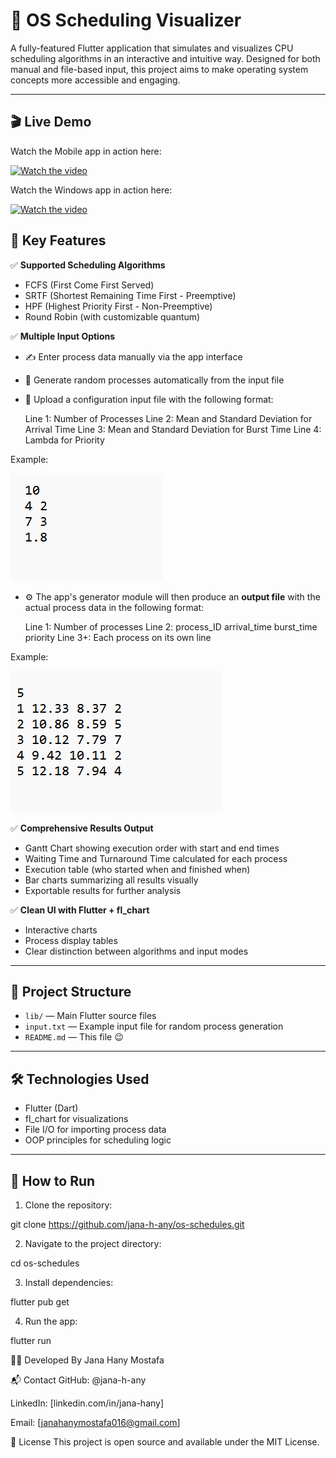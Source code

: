 # 🧠 OS Scheduling Visualizer

A fully-featured Flutter application that simulates and visualizes CPU scheduling algorithms in an interactive and intuitive way.
Designed for both manual and file-based input, this project aims to make operating system concepts more accessible and engaging.

---
## 🎬 Live Demo

Watch the Mobile app in action here:

[![Watch the video](https://img.youtube.com/vi/PTjxTAkZYF4/0.jpg)](https://youtube.com/shorts/PTjxTAkZYF4?si=4deiob9624z8XuI8)

Watch the Windows app in action here:

[![Watch the video](https://img.youtube.com/vi/FCucXDteDDc/0.jpg)](https://youtu.be/FCucXDteDDc?si=6mnBblZTAm7JxzmQ)



## 🚀 Key Features

✅ **Supported Scheduling Algorithms**
- FCFS (First Come First Served)
- SRTF (Shortest Remaining Time First - Preemptive)
- HPF (Highest Priority First - Non-Preemptive)
- Round Robin (with customizable quantum)

✅ **Multiple Input Options**

- ✍️ Enter process data manually via the app interface

- 🔁 Generate random processes automatically from the input file

- 📂 Upload a configuration input file with the following format:

  Line 1: Number of Processes
  Line 2: Mean and Standard Deviation for Arrival Time
  Line 3: Mean and Standard Deviation for Burst Time
  Line 4: Lambda for Priority

Example:

![Input File](ss/input_file.png)

- ⚙️ The app's generator module will then produce an **output file** with the actual process data in the following format:

  Line 1: Number of processes
  Line 2: process_ID arrival_time burst_time priority
  Line 3+: Each process on its own line

Example:

![output File](ss/output_file.png)



✅ **Comprehensive Results Output**
- Gantt Chart showing execution order with start and end times
- Waiting Time and Turnaround Time calculated for each process
- Execution table (who started when and finished when)
- Bar charts summarizing all results visually
- Exportable results for further analysis

✅ **Clean UI with Flutter + fl_chart**
- Interactive charts
- Process display tables
- Clear distinction between algorithms and input modes

---


## 📂 Project Structure

- `lib/` — Main Flutter source files
- `input.txt` — Example input file for random process generation
- `README.md` — This file 😉

---

## 🛠 Technologies Used

- Flutter (Dart)
- fl_chart for visualizations
- File I/O for importing process data
- OOP principles for scheduling logic

---

## 🧪 How to Run

1. Clone the repository:

git clone https://github.com/jana-h-any/os-schedules.git

2. Navigate to the project directory:

cd os-schedules

3. Install dependencies:

flutter pub get

4. Run the app:

flutter run




🧑‍💻 Developed By
Jana Hany Mostafa



📬 Contact
GitHub: @jana-h-any

LinkedIn: [linkedin.com/in/jana-hany]

Email: [janahanymostafa016@gmail.com]


📝 License
This project is open source and available under the MIT License.
